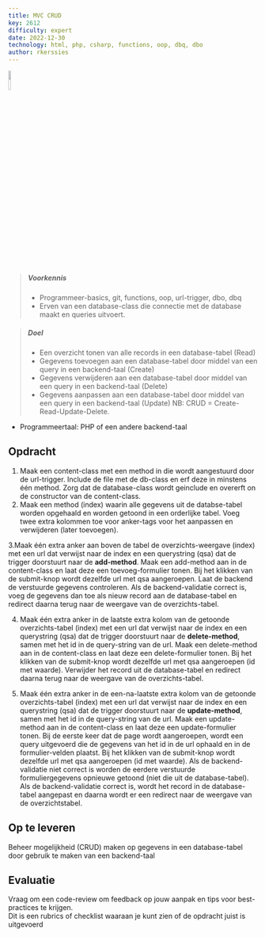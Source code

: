```yaml
---
title: MVC CRUD
key: 2612
difficulty: expert
date: 2022-12-30
technology: html, php, csharp, functions, oop, dbq, dbo
author: rkerssies
---
```



<img src="{{ '/_assets/api/mvc.png' | url }}" style="width:10%;">

> ##### Voorkennis
> * Programmeer-basics, git, functions, oop, url-trigger, dbo, dbq
> * Erven van een database-class die connectie met de database maakt en queries uitvoert.

> ##### Doel
> * Een overzicht tonen van alle records in een database-tabel (Read)
> * Gegevens toevoegen aan een database-tabel door middel van een query in een backend-taal (Create)
> * Gegevens verwijderen aan een database-tabel door middel van een query in een backend-taal (Delete)
> * Gegevens aanpassen aan een database-tabel door middel van een query in een backend-taal (Update)
> NB: CRUD = Create-Read-Update-Delete.


* Programmeertaal: PHP of een andere backend-taal

## Opdracht
1. Maak een content-class met een method in die wordt aangestuurd door de url-trigger.
   Include de file met de db-class en erf deze in minstens één method.
   Zorg dat de database-class wordt geinclude en overerft on de constructor van de content-class. 
2. Maak een method (index) waarin alle gegevens uit de databse-tabel worden opgehaald en worden getoond in een orderlijke tabel.
   Voeg twee extra kolommen toe voor anker-tags voor het aanpassen en verwijderen (later toevoegen). 

3.Maak één extra anker aan boven de tabel de overzichts-weergave (index) met een url dat verwijst naar de index en een 
querystring (qsa) dat de trigger doorstuurt naar de <b>add-method</b>.
Maak een add-method aan in de content-class en laat deze een toevoeg-formulier tonen.
Bij het klikken van de submit-knop wordt dezelfde url met qsa aangeroepen.
Laat de backend de verstuurde gegevens controleren. 
Als de backend-validatie correct is, voeg de gegevens dan toe als nieuw record aan de database-tabel en 
redirect daarna terug naar de weergave van de overzichts-tabel.

4. Maak één extra anker in de laatste extra kolom van de getoonde overzichts-tabel (index) met een url dat verwijst naar de index en een
   querystring (qsa) dat de trigger doorstuurt naar de <b>delete-method</b>, samen met het id in de query-string van de url.
   Maak een delete-method aan in de content-class en laat deze een delete-formulier tonen.
   Bij het klikken van de submit-knop wordt dezelfde url met qsa aangeroepen (id met waarde).
   Verwijder het record uit de database-tabel en redirect daarna terug naar de weergave van de overzichts-tabel. 

4. Maak één extra anker in de een-na-laatste extra kolom van de getoonde overzichts-tabel (index) 
   met een url dat verwijst naar de index en een
   querystring (qsa) dat de trigger doorstuurt naar de <b>update-method</b>, samen met het id in de query-string van de url.
   Maak een update-method aan in de content-class en laat deze een update-formulier tonen.
    Bij de eerste keer dat de page wordt aangeroepen, wordt een query uitgevoerd die de gegevens van het id in de url ophaald en in 
    de formulier-velden plaatst.
   Bij het klikken van de submit-knop wordt dezelfde url met qsa aangeroepen (id met waarde).
   Als de backend-validatie niet correct is worden de eerdere verstuurde formuliergegevens opnieuwe getoond (niet die uit de database-tabel).
   Als de backend-validatie correct is, wordt het record in de database-tabel aangepast en daarna 
   wordt er een redirect naar de weergave van de overzichtstabel.


## Op te leveren
Beheer mogelijkheid (CRUD) maken op gegevens in een database-tabel door gebruik te maken van een backend-taal


## Evaluatie
Vraag om een code-review om feedback op jouw aanpak en tips voor best-practices te krijgen.<br>
Dit is een rubrics of checklist waaraan je kunt zien of de opdracht juist is uitgevoerd
